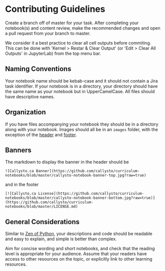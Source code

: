 # Contributing Guidelines

Create a branch off of master for your task. After completing your notebook(s) and content review, make the recommended changes and open a pull request from your branch to master. 

We consider it a best practice to clear all cell outputs before commiting. This can be done with 'Kernel > Restar & Clear Output' (or 'Edit > Clear All Outputs' in JupyterLab) from the top menu bar. 

## Naming Conventions

Your notebook name should be kebab-case and it should not contain a Jira task identifier. 
If your notebook is in a directory, your directory should have the same name as your notebook but in UpperCamelCase. 
All files should have descriptive names.

## Organization

If you have files accompanying your notebook they should be in a directory along with your notebook.
Images should all be in an `images` folder, with the exception of the [header](https://github.com/callysto/curriculum-notebooks/blob/master/callysto-notebook-banner-top.jpg?raw=true) and [footer](https://github.com/callysto/curriculum-notebooks/blob/master/callysto-notebook-banner-bottom.jpg?raw=true).

## Banners

The markdown to display the banner in the header should be

`![Callysto.ca Banner](https://github.com/callysto/curriculum-notebooks/blob/master/callysto-notebook-banner-top.jpg?raw=true)`

and in the footer

`[![Callysto.ca License](https://github.com/callysto/curriculum-notebooks/blob/master/callysto-notebook-banner-bottom.jpg?raw=true)](https://github.com/callysto/curriculum-notebooks/blob/master/LICENSE.md)`

## General Considerations

Similar to [Zen of Python](https://en.wikipedia.org/wiki/Zen_of_Python), your descriptions and code should be readable and easy to explain, and simple is better than complex.

Aim for concise wording and short notebooks, and check that the reading level is appropriate for your audience. Assume that your readers have access to other resources on the topic, or explicitly link to other learning resources.
